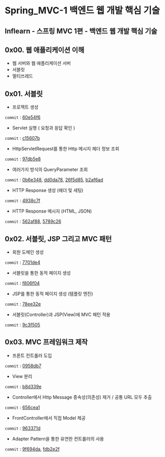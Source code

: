 # Spring_MVC-1 백엔드 웹 개발 핵심 기술
Inflearn - 스프링 MVC 1편 - 백엔드 웹 개발 핵심 기술
---  

## 0x00. 웹 애플리케이션 이해
- 웹 서버와 웹 애플리케이션 서버
- 서블릿
- 멀티쓰레드

## 0x01. 서블릿
- 프로젝트 생성

```commit``` : [60e54f6](https://github.com/meoldae/Spring_MVC-1/commit/60e54f686a0640e6a2f1191af486b5df990018f2)
- Servlet 실행 ( 요청과 응답 확인 ) 

```commit``` : [c15607b](https://github.com/meoldae/Spring_MVC-1/commit/c15607b1ac09d0c9efc879e815ba3ca55650d00a)
- HttpServletRequest를 통한 Http 메시지 헤더 정보 조회

```commit``` : [97db5e8](https://github.com/meoldae/Spring_MVC-1/commit/97db5e89473c3228ab5bfb7906903a268484a021)
- 여러가지 방식의 QueryParameter 조회

```commit``` : [0b6e348](https://github.com/meoldae/Spring_MVC-1/commit/0b6e348dae68d025947e86641ef5aebf1e824e6f), [dd0da78](https://github.com/meoldae/Spring_MVC-1/commit/dd0da78758ac4c50b5632eabddd5da1132f7f2f4), [26f5d85](https://github.com/meoldae/Spring_MVC-1/commit/26f5d85fd33b9ce21c7686c093232b5528d45c69), [b2af6ad](https://github.com/meoldae/Spring_MVC-1/commit/b2af6ad7033aee62bd0f6864fa2cced981ba25e3)
- HTTP Response 생성 (헤더 및 세팅)

```commit``` : [4938c7f](https://github.com/meoldae/Spring_MVC-1/commit/4938c7fa7435941516153a4c383cd753845b3e99)
- HTTP Response 메시지 (HTML, JSON)

```commit``` : [562af88](https://github.com/meoldae/Spring_MVC-1/commit/562af8855f50149224c2830ea3e6f09e3f8d8bd6), [5789c26](https://github.com/meoldae/Spring_MVC-1/commit/5789c26d71e39919dff0e9da9e987c0cfe1ee768)

## 0x02. 서블릿, JSP 그리고 MVC 패턴
- 회원 도메인 생성

```commit``` : [7701de4](https://github.com/meoldae/Spring_MVC-1/commit/7701de460defe17d39a55a919702e370a02f6abc)
- 서블릿을 통한 동적 페이지 생성

```commit``` : [f806f04](https://github.com/meoldae/Spring_MVC-1/commit/f806f04997d09d2242eb7665a8efc443980c42e8)
- JSP를 통한 동적 페이지 생성 (템플릿 엔진)

```commit``` : [78ee32e](https://github.com/meoldae/Spring_MVC-1/commit/78ee32e4b50cb5edcdea0e5421a71ea75919cbb3)
- 서블릿(Controller)과 JSP(View)에 MVC 패턴 적용

```commit``` : [9c3f505](https://github.com/meoldae/Spring_MVC-1/commit/9c3f505dc62b55e5a2f0f08009e598e59ff35d0d)

## 0x03. MVC 프레임워크 제작
- 프론트 컨트롤러 도입

```commit``` : [0958db7](https://github.com/meoldae/Spring_MVC-1/commit/0958db7d63483b6e1a44880e735d6abe42b4f2cb)
- View 분리 

```commit``` : [b8d339e](https://github.com/meoldae/Spring_MVC-1/commit/b8d339e6fcab048e3ccedd9b12aa9cff2d81cc36)
- Controller에서 Http Message 종속성(의존성) 제거 / 공통 URL 모두 추출

```commit``` : [656cea1](https://github.com/meoldae/Spring_MVC-1/commit/656cea11d4261753f7b4331ae7927c5a8c497469)
- FrontController에서 직접 Model 제공 

```commit``` : [963371d](https://github.com/meoldae/Spring_MVC-1/commit/963371d9ce27b4ff7d2f07fb61ba867f8567881b)
- Adapter Pattern을 통한 유연한 컨트롤러의 사용

```commit``` : [9f694da](https://github.com/meoldae/Spring_MVC-1/commit/9f694da1d9bf8b0c9b2458b8ca6ed0c7f011e2d1), [fdb2e2f](https://github.com/meoldae/Spring_MVC-1/commit/fdb2e2f6ea5615b8c099259693c9a3839ee811ba)
